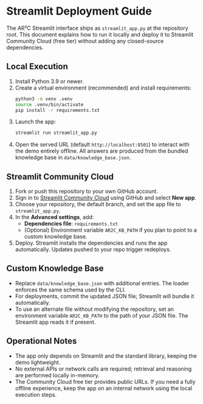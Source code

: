 # Streamlit Deployment Guide

The AR²C Streamlit interface ships as `streamlit_app.py` at the repository root. This document explains how to run it locally and deploy it to Streamlit Community Cloud (free tier) without adding any closed-source dependencies.

## Local Execution
1. Install Python 3.9 or newer.
2. Create a virtual environment (recommended) and install requirements:
   ```bash
   python3 -m venv .venv
   source .venv/bin/activate
   pip install -r requirements.txt
   ```
3. Launch the app:
   ```bash
   streamlit run streamlit_app.py
   ```
4. Open the served URL (default `http://localhost:8501`) to interact with the demo entirely offline. All answers are produced from the bundled knowledge base in `data/knowledge_base.json`.

## Streamlit Community Cloud
1. Fork or push this repository to your own GitHub account.
2. Sign in to [Streamlit Community Cloud](https://streamlit.io/cloud) using GitHub and select **New app**.
3. Choose your repository, the default branch, and set the app file to `streamlit_app.py`.
4. In the **Advanced settings**, add:
   - **Dependencies file**: `requirements.txt`
   - (Optional) Environment variable `AR2C_KB_PATH` if you plan to point to a custom knowledge base.
5. Deploy. Streamlit installs the dependencies and runs the app automatically. Updates pushed to your repo trigger redeploys.

## Custom Knowledge Base
- Replace `data/knowledge_base.json` with additional entries. The loader enforces the same schema used by the CLI.
- For deployments, commit the updated JSON file; Streamlit will bundle it automatically.
- To use an alternate file without modifying the repository, set an environment variable `AR2C_KB_PATH` to the path of your JSON file. The Streamlit app reads it if present.

## Operational Notes
- The app only depends on Streamlit and the standard library, keeping the demo lightweight.
- No external APIs or network calls are required; retrieval and reasoning are performed locally in-memory.
- The Community Cloud free tier provides public URLs. If you need a fully offline experience, keep the app on an internal network using the local execution steps.
